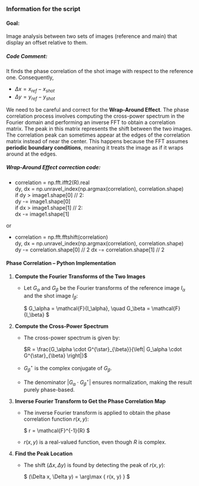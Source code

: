 ### Information for the script

#### Goal:
Image analysis between two sets of images (reference and main) that display an offset relative to them.

##### Code Comment:

It finds the phase correlation of the shot image with respect to the reference one. Consequently,
- $\Delta x=x_{ref}-x_{shot}$
- $\Delta y=y_{ref}-y_{shot}$


We need to be careful and correct for the $\textbf{Wrap-Around Effect}$. Τhe phase correlation process involves computing the cross-power spectrum in the Fourier domain and performing an inverse FFT to obtain a correlation matrix. The peak in this matrix represents the shift between the two images. The correlation peak can sometimes appear at the edges of the correlation matrix instead of near the center. This happens because the FFT assumes $\textbf{periodic boundary conditions}$, meaning it treats the image as if it wraps around at the edges.

##### Wrap-Around Effect correction code:

-   correlation = np.fft.ifft2(R).real<br>
    dy, dx = np.unravel_index(np.argmax(correlation), correlation.shape)  
    if dy > image1.shape[0] // 2:<br>
         dy -= image1.shape[0]<br>
    if dx > image1.shape[1] // 2:<br>
        dx -= image1.shape[1]

or

-   correlation = np.fft.fftshift(correlation)<br>
    dy, dx = np.unravel_index(np.argmax(correlation), correlation.shape)  
    dy -= correlation.shape[0] // 2
    dx -= correlation.shape[1] // 2

#### Phase Correlation – Python Implementation

1. **Compute the Fourier Transforms of the Two Images**
   - Let $G_{\alpha}$ and $G_{\beta}$ be the Fourier transforms of the reference image $I_\alpha$ and the shot image $I_\beta$:
   
     $
     G_\alpha = \mathcal{F}\{I_\alpha\}, \quad G_\beta = \mathcal{F}\{I_\beta\}
     $

2. **Compute the Cross-Power Spectrum**
   - The cross-power spectrum is given by:
   
     
     $R = \frac{G_\alpha \cdot G^{\star}_{\beta}}{\left| G_\alpha \cdot G^{\star}_{\beta} \right|}$
     
   
   - $G^{\star}_{\beta}$ is the complex conjugate of $G_{\beta}$.
   - The denominator $\left| G_\alpha \cdot G^{\star}_{\beta} \right|$ ensures normalization, making the result purely phase-based.

3. **Inverse Fourier Transform to Get the Phase Correlation Map**
   - The inverse Fourier transform is applied to obtain the phase correlation function $r(x,y)$:
   
     $
     r = \mathcal{F}^{-1}\{R\}
     $
   
   - $r(x,y)$ is a real-valued function, even though $R$ is complex.

4. **Find the Peak Location**
   - The shift $(\Delta x, \Delta y)$ is found by detecting the peak of $r(x,y)$:
   
     $
     (\Delta x, \Delta y) = \arg\max \{ r(x, y) \}
     $


